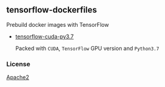 ## tensorflow-dockerfiles

Prebuild docker images with TensorFlow

- [tensorflow-cuda-py3.7](/tensorflow-cuda-py3.7)
  
	Packed with `CUDA`, `TensorFlow` GPU version and `Python3.7`


### License

[Apache2](/LICENSE)
